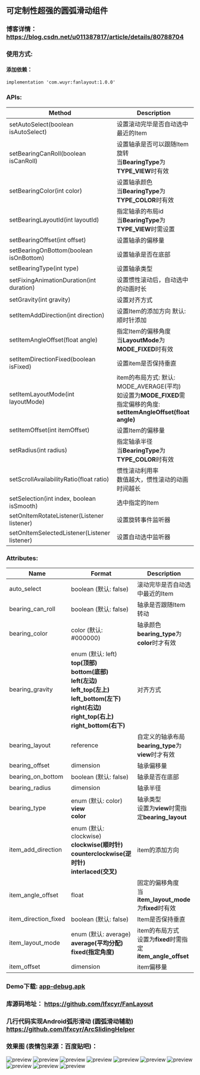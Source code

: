 ## 可定制性超强的圆弧滑动组件
### 博客详情： https://blog.csdn.net/u011387817/article/details/80788704

### 使用方式:
#### 添加依赖：
```
implementation 'com.wuyr:fanlayout:1.0.0'
```

### APIs:
|Method|Description|
|------|-----------|
|setAutoSelect(boolean isAutoSelect)|设置滚动完毕是否自动选中最近的Item|
|setBearingCanRoll(boolean isCanRoll)|设置轴承是否可以跟随Item旋转<br>当**BearingType**为**TYPE_VIEW**时有效|
|setBearingColor(int color)|设置轴承颜色<br>当**BearingType**为**TYPE_COLOR**时有效|
|setBearingLayoutId(int layoutId)|指定轴承的布局id<br>当**BearingType**为**TYPE_VIEW**时需设置|
|setBearingOffset(int offset)|设置轴承的偏移量|
|setBearingOnBottom(boolean isOnBottom)|设置轴承是否在底部|
|setBearingType(int type)|设置轴承类型|
|setFixingAnimationDuration(int duration)|设置惯性滚动后，自动选中的动画时长|
|setGravity(int gravity)|设置对齐方式|
|setItemAddDirection(int direction)|设置Item的添加方向 默认: 顺时针添加|
|setItemAngleOffset(float angle)|指定Item的偏移角度<br>当**LayoutMode**为**MODE_FIXED**时有效|
|setItemDirectionFixed(boolean isFixed)|设置item是否保持垂直|
|setItemLayoutMode(int layoutMode)|item的布局方式: 默认: MODE_AVERAGE(平均) <br>如设置为**MODE_FIXED**需指定偏移的角度:<br>**setItemAngleOffset(float angle)**|
|setItemOffset(int itemOffset)|设置Item的偏移量|
|setRadius(int radius)|指定轴承半径<br>当**BearingType**为**TYPE_COLOR**时有效|
|setScrollAvailabilityRatio(float ratio)|惯性滚动利用率<br>数值越大，惯性滚动的动画时间越长|
|setSelection(int index, boolean isSmooth)|选中指定的Item|
|setOnItemRotateListener(Listener listener)|设置旋转事件监听器|
|setOnItemSelectedListener(Listener listener)|设置自动选中监听器|

### Attributes:
|Name|Format|Description|
|----|-----|-----------|
|auto_select|boolean (默认: false)|滚动完毕是否自动选中最近的Item|
|bearing_can_roll|boolean (默认: false)|轴承是否跟随Item转动 |
|bearing_color|color (默认: #000000)|轴承颜色<br>**bearing_type**为**color**时才有效|
|bearing_gravity|enum (默认: left)<br>**top(顶部)**<br>**bottom(底部)**<br>**left(左边)**<br>**left_top(左上)**<br>**left_bottom(左下)**<br>**right(右边)**<br>**right_top(右上)**<br>**right_bottom(右下)**|对齐方式 |
|bearing_layout|reference|自定义的轴承布局<br>**bearing_type**为**view**时才有效|
|bearing_offset|dimension|轴承偏移量|
|bearing_on_bottom|boolean (默认: false)|轴承是否在底部|
|bearing_radius|dimension|轴承半径|
|bearing_type|enum (默认: color)<br>**view**<br>**color**|轴承类型<br>设置为**view**时需指定**bearing_layout**|
|item_add_direction|enum (默认: clockwise)<br>**clockwise(顺时针)**<br>**counterclockwise(逆时针)**<br>**interlaced(交叉)**|item的添加方向|
|item_angle_offset|float|固定的偏移角度<br>当**item_layout_mode**为**fixed**时有效|
|item_direction_fixed|boolean (默认: false)|Item是否保持垂直|
|item_layout_mode|enum (默认: average)<br>**average(平均分配)**<br>**fixed(指定角度)**|item的布局方式<br>设置为**fixed**时需指定**item_angle_offset**|
|item_offset|dimension|item偏移量|


### Demo下载: [app-debug.apk](https://github.com/wuyr/FanLayout/raw/master/app-debug.apk)
### 库源码地址： https://github.com/Ifxcyr/FanLayout
### 几行代码实现Android弧形滑动 (圆弧滑动辅助) https://github.com/Ifxcyr/ArcSlidingHelper

### 效果图 (表情包来源：百度贴吧)：
![preview](https://github.com/wuyr/FanLayout/raw/master/previews/1.gif) ![preview](https://github.com/wuyr/FanLayout/raw/master/previews/2.gif)
![preview](https://github.com/wuyr/FanLayout/raw/master/previews/3.gif) ![preview](https://github.com/wuyr/FanLayout/raw/master/previews/4.gif)
![preview](https://github.com/wuyr/FanLayout/raw/master/previews/5.gif) ![preview](https://github.com/wuyr/FanLayout/raw/master/previews/6.gif)
![preview](https://github.com/wuyr/FanLayout/raw/master/previews/7.gif) ![preview](https://github.com/wuyr/FanLayout/raw/master/previews/8.gif)
![preview](https://github.com/wuyr/FanLayout/raw/master/previews/9.gif) ![preview](https://github.com/wuyr/FanLayout/raw/master/previews/10.gif)
